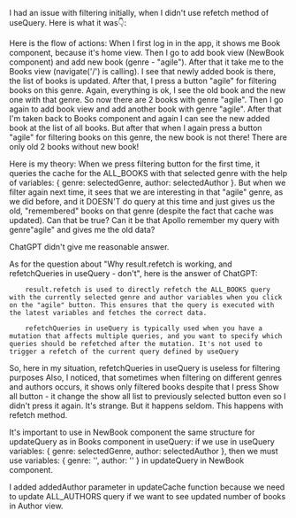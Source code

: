 I had an issue with filtering initially, when I didn't use refetch method of useQuery. Here is what it was👇:

Here is the flow of actions:
When I first log in in the app, it shows me Book component, because it's home view.
Then I go to add book view (NewBook component) and add new book (genre - "agile").
After that it take me to the Books view (navigate('/') is calling).
I see that newly added book is there, the list of books is updated.
After that, I press a button "agile" for filtering books on this genre.
Again, everything is ok, I see the old book  and the new one with that genre. So now there are 2 books with genre "agile".
Then I go again to add book view and add another book with genre "agile".
After that I'm taken back to Books component and again I can see the new added book at the list of all books.
But after that when I again press a button "agile" for filtering books on this genre, the new book is not there! There are only old 2 books without new book!

Here is my theory: When we press filtering button for the first time, it queries the cache for the ALL_BOOKS with that selected genre with the help of variables: { genre: selectedGenre, author: selectedAuthor }. But when we filter again next time, it sees that we are interesting in that "agile" genre, as we did before, and it DOESN'T do query at this time and just gives us the old, "remembered" books on that genre (despite the fact that cache was updated). 
Can that be true?  Can it be that Apollo remember my query with genre"agile" and gives me the old data?

ChatGPT didn't give me reasonable answer.

As for the question about "Why result.refetch is working, and refetchQueries in useQuery - don't", here is the answer of ChatGPT:

		result.refetch is used to directly refetch the ALL_BOOKS query with the currently selected genre and author variables when you click on the "agile" button. This ensures that the query is executed with the latest variables and fetches the correct data.

		refetchQueries in useQuery is typically used when you have a mutation that affects multiple queries, and you want to specify which queries should be refetched after the mutation. It's not used to trigger a refetch of the current query defined by useQuery
So, here in my situation, refetchQueries in useQuery is useless for filtering purposes
Also, I noticed, that sometimes when filtering on different genres and authors occurs, it shows only filtered books despite that I press Show all button - it change the show all list to previously selected button even so I didn't press it again. It's strange. But it happens seldom. This happens with refetch method.

It's important to use in NewBook component the same structure for updateQuery as in Books component in useQuery: if we use in useQuery variables: { genre: selectedGenre, author: selectedAuthor }, then we must use variables: { genre: '', author: '' } in updateQuery in NewBook component. 


I added addedAuthor parameter in updateCache function because we need to update ALL_AUTHORS query if we want to see updated number of books in Author view.